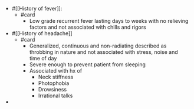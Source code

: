 - #[[History of fever]]:
	- #card
		- Low grade recurrent fever lasting days to weeks with no relieving factors and not associated with chills and rigors
- #[[History of headache]]
	- #card
		- Generalized, continuous and non-radiating described as throbbing in nature and not associated with stress, noise and time of day
		- Severe enough to prevent patient from sleeping
		- Associated with hx of
			- Neck stiffness
			- Photophobia
			- Drowsiness
			- Irrational talks
-